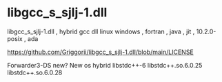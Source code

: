 # libgcc_s_sjlj-1.dll
libgcc_s_sjlj-1.dll , hybrid gcc dll linux windows , fortran , java , jit , 10.2.0-posix , ada

https://github.com/Griggorii/libgcc_s_sjlj-1.dll/blob/main/LICENSE

Forwarder3-DS new? New os hybrid libstdc++-6 libstdc++.so.6.0.25 libstdc++.so.6.0.28 


